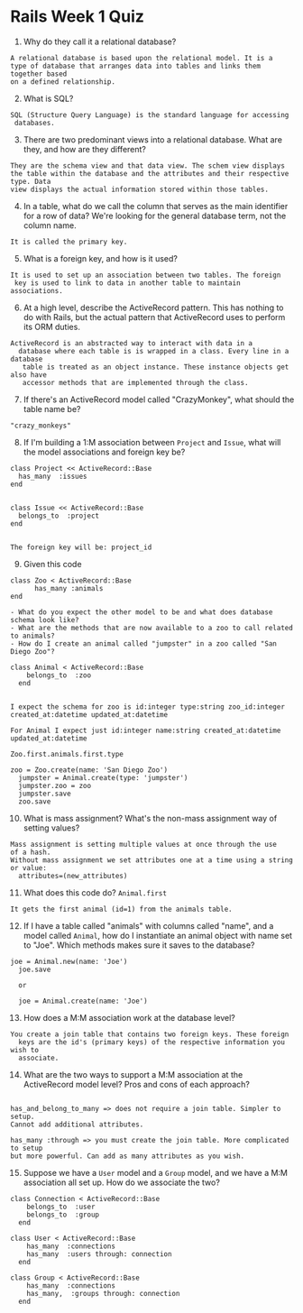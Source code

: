 # Rails Week 1 Quiz
1. Why do they call it a relational database?

<pre><code>A relational database is based upon the relational model. It is a 
type of database that arranges data into tables and links them together based
on a defined relationship.</code></pre>

2. What is SQL?

<pre><code>SQL (Structure Query Language) is the standard language for accessing
 databases.</code></pre>

3. There are two predominant views into a relational database. What are they, 
and how are they different?

<pre><code>They are the schema view and that data view. The schem view displays
the table within the database and the attributes and their respective type. Data
view displays the actual information stored within those tables.</code></pre>
4. In a table, what do we call the column that serves as the main identifier 
for a row of data? We're looking for the general database term, not the column 
name.

<pre><code>It is called the primary key.</code></pre>

5. What is a foreign key, and how is it used?

<pre><code>It is used to set up an association between two tables. The foreign
 key is used to link to data in another table to maintain associations.</code></pre>

6. At a high level, describe the ActiveRecord pattern. This has nothing to do 
with Rails, but the actual pattern that ActiveRecord uses to perform its ORM 
duties.

<pre><code>ActiveRecord is an abstracted way to interact with data in a 
  database where each table is is wrapped in a class. Every line in a database
   table is treated as an object instance. These instance objects get also have
   accessor methods that are implemented through the class. </code></pre>

7. If there's an ActiveRecord model called "CrazyMonkey", what should the table 
name be?

<pre><code>"crazy_monkeys"</code></pre>

8. If I'm building a 1:M association between `Project` and `Issue`, what will 
the model associations and foreign key be?

<pre><code>class Project << ActiveRecord::Base
  has_many  :issues
end
</code></pre>

<pre><code>
class Issue << ActiveRecord::Base
  belongs_to  :project
end
</pre></code>

<pre><code>
The foreign key will be: project_id
</code></pre>

9. Given this code

  <pre><code>class Zoo < ActiveRecord::Base
      has_many :animals
end</code></pre>

    - What do you expect the other model to be and what does database schema look like?
    - What are the methods that are now available to a zoo to call related to animals?
    - How do I create an animal called "jumpster" in a zoo called "San Diego Zoo"?

<pre><code>class Animal < ActiveRecord::Base
    belongs_to  :zoo
  end</pre></code>

<pre><code>
I expect the schema for zoo is id:integer type:string zoo_id:integer 
created_at:datetime updated_at:datetime

For Animal I expect just id:integer name:string created_at:datetime 
updated_at:datetime
</code></pre>

<code><pre>Zoo.first.animals.first.type</code></pre>

<pre><code>zoo = Zoo.create(name: 'San Diego Zoo')
  jumpster = Animal.create(type: 'jumpster')
  jumpster.zoo = zoo
  jumpster.save
  zoo.save</code></pre>

10. What is mass assignment? What's the non-mass assignment way of setting 
values?

<pre><code>Mass assignment is setting multiple values at once through the use
of a hash. 
Without mass assignment we set attributes one at a time using a string or value:
  attributes=(new_attributes)</code></pre>

11. What does this code do? `Animal.first`

<pre><code>It gets the first animal (id=1) from the animals table.</code></pre>

12. If I have a table called "animals" with columns called "name", and a model 
called `Animal`, how do I instantiate an animal object with name set to "Joe". 
Which methods makes sure it saves to the database?

<pre><code>joe = Animal.new(name: 'Joe')
  joe.save

  or

  joe = Animal.create(name: 'Joe')
</code></pre>

13. How does a M:M association work at the database level?

<pre><code>You create a join table that contains two foreign keys. These foreign 
  keys are the id's (primary keys) of the respective information you wish to 
  associate.
</code></pre>

14. What are the two ways to support a M:M association at the ActiveRecord model
 level? Pros and cons of each approach?

<pre><code>
has_and_belong_to_many => does not require a join table. Simpler to setup. 
Cannot add additional attributes.

has_many :through => you must create the join table. More complicated to setup
but more powerful. Can add as many attributes as you wish.
</code></pre>

15. Suppose we have a `User` model and a `Group` model, and we have a M:M 
association all set up. How do we associate the two?

<pre><code>class Connection < ActiveRecord::Base
    belongs_to  :user
    belongs_to  :group
  end
</code></pre>

<pre><code>class User < ActiveRecord::Base
    has_many  :connections 
    has_many  :users through: connection
  end
</code></pre>

<pre><code>class Group < ActiveRecord::Base
    has_many  :connections
    has_many,  :groups through: connection
  end
</code></pre>